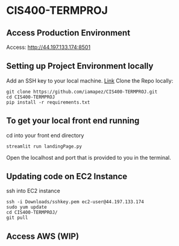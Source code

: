 # CIS400-TERMPROJ

## Access Production Environment
Access: http://44.197.133.174:8501

## Setting up Project Environment locally
Add an SSH key to your local machine. [Link](https://betterprogramming.pub/how-to-add-an-ssh-key-to-github-96d934d09d35)
Clone the Repo locally:
```
git clone https://github.com/iamapez/CIS400-TERMPROJ.git
cd CIS400-TERMPROJ
pip install -r requirements.txt
```
## To get your local front end running
cd into your front end directory
```
streamlit run landingPage.py
```
Open the localhost and port that is provided to you in the terminal.
## Updating code on EC2 Instance
ssh into EC2 instance
```
ssh -i Downloads/sshkey.pem ec2-user@44.197.133.174
sudo yum update
cd CIS400-TERMPROJ/
git pull
```

## Access AWS (WIP)

